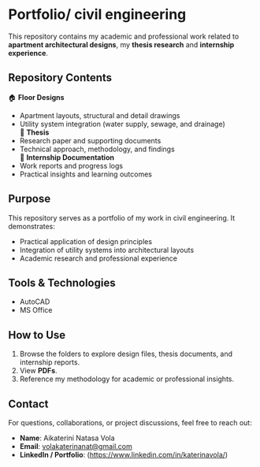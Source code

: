 # Portfolio/ civil engineering  

This repository contains my academic and professional work related to **apartment architectural designs**, my **thesis research** and **internship experience**.  

##  Repository Contents  
 🏠 **Floor Designs** 
  - Apartment layouts, structural and detail drawings  
  - Utility system integration (water supply, sewage, and drainage)  
 📑 **Thesis**  
  - Research paper and supporting documents  
  - Technical approach, methodology, and findings  
  💼 **Internship Documentation**  
  - Work reports and progress logs  
  - Practical insights and learning outcomes  

##  Purpose  
This repository serves as a portfolio of my work in civil engineering. It demonstrates:  
- Practical application of design principles  
- Integration of utility systems into architectural layouts  
- Academic research and professional experience  

##  Tools & Technologies  
- AutoCAD
- MS Office 

##  How to Use  
1. Browse the folders to explore design files, thesis documents, and internship reports.  
2. View **PDFs**.  
3. Reference my methodology for academic or professional insights.  

##  Contact  
For questions, collaborations, or project discussions, feel free to reach out:  
- **Name**: Aikaterini Natasa Vola
- **Email**: volakaterinanat@gmail.com 
- **LinkedIn / Portfolio**: (https://www.linkedin.com/in/katerinavola/)
